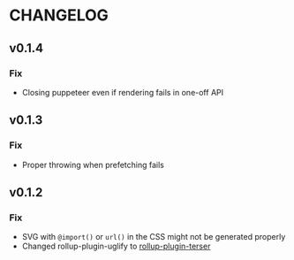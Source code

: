 # CHANGELOG

## v0.1.4

### Fix
- Closing puppeteer even if rendering fails in one-off API

## v0.1.3

### Fix
- Proper throwing when prefetching fails

## v0.1.2

### Fix
- SVG with `@import()` or `url()` in the CSS might not be generated properly
- Changed rollup-plugin-uglify to [rollup-plugin-terser](https://github.com/TrySound/rollup-plugin-terser)
